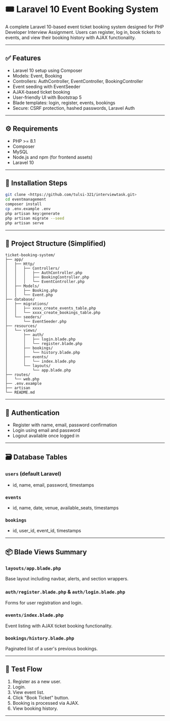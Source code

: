 
# 🎟️ Laravel 10 Event Booking System

A complete Laravel 10-based event ticket booking system designed for PHP Developer Interview Assignment. Users can register, log in, book tickets to events, and view their booking history with AJAX functionality.

---

## ✅ Features

- Laravel 10 setup using Composer
- Models: Event, Booking
- Controllers: AuthController, EventController, BookingController
- Event seeding with EventSeeder
- AJAX-based ticket booking
- User-friendly UI with Bootstrap 5
- Blade templates: login, register, events, bookings
- Secure: CSRF protection, hashed passwords, Laravel Auth

---

## ⚙️ Requirements

- PHP >= 8.1
- Composer
- MySQL
- Node.js and npm (for frontend assets)
- Laravel 10

---

## 🚀 Installation Steps

```bash
git clone <https://github.com/tulsi-321/interviewtask.git>
cd eventmanagement
composer install
cp .env.example .env
php artisan key:generate
php artisan migrate --seed
php artisan serve
```

---

## 📁 Project Structure (Simplified)

```
ticket-booking-system/
├── app/
│   ├── Http/
│   │   ├── Controllers/
│   │   │   ├── AuthController.php
│   │   │   ├── BookingController.php
│   │   │   └── EventController.php
│   ├── Models/
│   │   ├── Booking.php
│   │   └── Event.php
├── database/
│   ├── migrations/
│   │   ├── xxxx_create_events_table.php
│   │   └── xxxx_create_bookings_table.php
│   └── seeders/
│       └── EventSeeder.php
├── resources/
│   └── views/
│       ├── auth/
│       │   ├── login.blade.php
│       │   └── register.blade.php
│       ├── bookings/
│       │   └── history.blade.php
│       ├── events/
│       │   └── index.blade.php
│       └── layouts/
│           └── app.blade.php
├── routes/
│   └── web.php
├── .env.example
├── artisan
└── README.md
```

---

## 👥 Authentication

- Register with name, email, password confirmation
- Login using email and password
- Logout available once logged in

---

## 🗃️ Database Tables

### `users` (default Laravel)

- id, name, email, password, timestamps

### `events`

- id, name, date, venue, available_seats, timestamps

### `bookings`

- id, user_id, event_id, timestamps

---

## 📦 Blade Views Summary

### `layouts/app.blade.php`
Base layout including navbar, alerts, and section wrappers.

### `auth/register.blade.php` & `auth/login.blade.php`
Forms for user registration and login.

### `events/index.blade.php`
Event listing with AJAX ticket booking functionality.

### `bookings/history.blade.php`
Paginated list of a user's previous bookings.

---

## 🧪 Test Flow

1. Register as a new user.
2. Login.
3. View event list.
4. Click "Book Ticket" button.
5. Booking is processed via AJAX.
6. View booking history.

---




